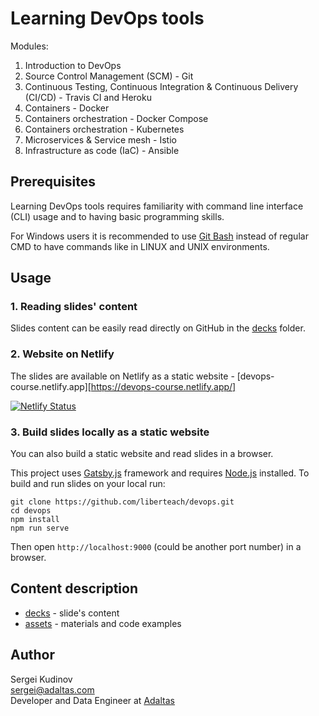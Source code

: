 # Learning DevOps tools

Modules:

1. Introduction to DevOps
2. Source Control Management (SCM) - Git
3. Continuous Testing, Continuous Integration & Continuous Delivery (CI/CD) - Travis CI and Heroku
4. Containers - Docker
5. Containers orchestration - Docker Compose
6. Containers orchestration - Kubernetes
7. Microservices & Service mesh - Istio
8. Infrastructure as code (IaC) - Ansible

## Prerequisites

Learning DevOps tools requires familiarity with command line interface (CLI) usage and to having basic programming skills.

For Windows users it is recommended to use [Git Bash](https://gitforwindows.org/) instead of regular CMD to have commands like in LINUX and UNIX environments.

## Usage

### 1. Reading slides' content

Slides content can be easily read directly on GitHub in the [decks](decks) folder.

### 2. Website on Netlify

The slides are available on Netlify as a static website - [devops-course.netlify.app][https://devops-course.netlify.app/]

[![Netlify Status](https://api.netlify.com/api/v1/badges/53585012-d83b-481f-856c-c5c2560b7a74/deploy-status)](https://app.netlify.com/sites/devops-course/deploys)

### 3. Build slides locally as a static website

You can also build a static website and read slides in a browser.

This project uses [Gatsby.js](https://www.gatsbyjs.org/) framework and requires [Node.js](https://nodejs.org/en/) installed. To build and run slides on your local run:

```
git clone https://github.com/liberteach/devops.git
cd devops
npm install
npm run serve
```

Then open `http://localhost:9000` (could be another port number) in a browser.

## Content description

- [decks](decks) - slide's content
- [assets](assets) - materials and code examples

## Author

Sergei Kudinov   
sergei@adaltas.com   
Developer and Data Engineer at [Adaltas](https://www.adaltas.com/)
